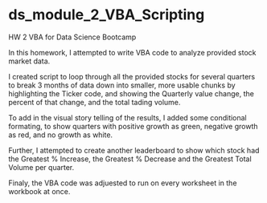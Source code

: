 # ds_module_2_VBA_Scripting
HW 2 VBA for Data Science Bootcamp

In this homework, I attempted to write VBA code to analyze provided stock market data.

I created script to loop through all the provided stocks for several quarters to break 3 months of data down into smaller, more usable chunks by highlighting the Ticker code, and showing the Quarterly value change, the percent of that change, and the total tading volume.

To add in the visual story telling of the results, I added some conditional formating, to show quarters with positive growth as green, negative growth as red, and no growth as white.

Further, I attempted to create another leaderboard to show which stock had the Greatest % Increase, the Greatest % Decrease and the Greatest Total Volume per quarter.

Finaly, the VBA code was adjuested to run on every worksheet in the workbook at once.